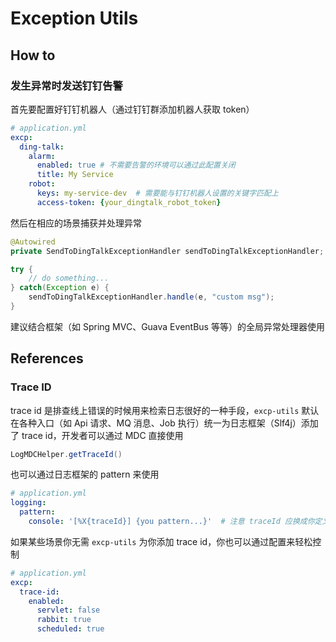 # Exception Utils

## How to

### 发生异常时发送钉钉告警

首先要配置好钉钉机器人（通过钉钉群添加机器人获取 token）

```yaml
# application.yml
excp:
  ding-talk:
    alarm:
      enabled: true # 不需要告警的环境可以通过此配置关闭
      title: My Service
    robot:
      keys: my-service-dev  # 需要能与钉钉机器人设置的关键字匹配上
      access-token: {your_dingtalk_robot_token}
```

然后在相应的场景捕获并处理异常

```java
@Autowired
private SendToDingTalkExceptionHandler sendToDingTalkExceptionHandler;

try {
    // do something...
} catch(Exception e) {
    sendToDingTalkExceptionHandler.handle(e, "custom msg");
}
```

建议结合框架（如 Spring MVC、Guava EventBus 等等）的全局异常处理器使用


## References

### Trace ID

trace id 是排查线上错误的时候用来检索日志很好的一种手段，`excp-utils` 默认在各种入口（如 Api 请求、MQ 消息、Job 执行）统一为日志框架（Slf4j）添加了 trace id，开发者可以通过 MDC 直接使用

```java
LogMDCHelper.getTraceId()
```

也可以通过日志框架的 pattern 来使用

```yaml
# application.yml
logging:
  pattern:
    console: '[%X{traceId}] {you pattern...}'  # 注意 traceId 应换成你定义的 key
```

如果某些场景你无需 `excp-utils` 为你添加 trace id，你也可以通过配置来轻松控制
```yaml
# application.yml
excp:
  trace-id:
    enabled:
      servlet: false
      rabbit: true
      scheduled: true
```

